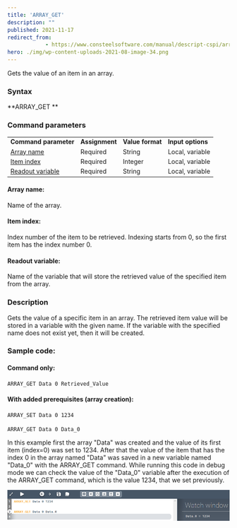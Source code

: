 ```yaml
---
title: 'ARRAY_GET'
description: ""
published: 2021-11-17
redirect_from: 
            - https://www.consteelsoftware.com/manual/descript-cspi/array_get/
hero: ./img/wp-content-uploads-2021-08-image-34.png
---
```

<!-- wp:paragraph -->

Gets the value of an item in an array.

<!-- /wp:paragraph -->

<!-- wp:heading {"level":3} -->

### Syntax

<!-- /wp:heading -->

<!-- wp:paragraph -->

**ARRAY_GET **

<!-- /wp:paragraph -->

<!-- wp:heading {"level":3} -->

### Command parameters

<!-- /wp:heading -->

<!-- wp:table {"className":"is-style-stripes"} -->

|                                       |                |                  |                   |
| ------------------------------------- | -------------- | ---------------- | ----------------- |
| **Command parameter**                 | **Assignment** | **Value format** | **Input options** |
| [Array name](#Array-name)             | Required       | String           | Local, variable   |
| [Item index](#Item-index)             | Required       | Integer          | Local, variable   |
| [Readout variable](#Readout-variable) | Required       | String           | Local, variable   |

<!-- /wp:table -->

<!-- wp:heading {"level":4} -->

#### Array name:

<!-- /wp:heading -->

<!-- wp:paragraph -->

Name of the array.

<!-- /wp:paragraph -->

<!-- wp:heading {"level":4} -->

#### Item index:

<!-- /wp:heading -->

<!-- wp:paragraph -->

Index number of the item to be retrieved. Indexing starts from 0, so the first item has the index number 0.

<!-- /wp:paragraph -->

<!-- wp:heading {"level":4} -->

#### Readout variable:

<!-- /wp:heading -->

<!-- wp:paragraph -->

Name of the variable that will store the retrieved value of the specified item from the array.

<!-- /wp:paragraph -->

<!-- wp:heading {"level":3} -->

### Description

<!-- /wp:heading -->

<!-- wp:paragraph -->

Gets the value of a specific item in an array. The retrieved item value will be stored in a variable with the given name. If the variable with the specified name does not exist yet, then it will be created.

<!-- /wp:paragraph -->

<!-- wp:heading {"level":3} -->

### Sample code:

<!-- /wp:heading -->

<!-- wp:heading {"level":4} -->

#### Command only:

<!-- /wp:heading -->

<!-- wp:loos-hcb/code-block -->

```
ARRAY_GET Data 0 Retrieved_Value
```

<!-- /wp:loos-hcb/code-block -->

<!-- wp:heading {"level":4} -->

#### With added prerequisites (array creation):

<!-- /wp:heading -->

<!-- wp:loos-hcb/code-block -->

```
ARRAY_SET Data 0 1234

ARRAY_GET Data 0 Data_0
```

<!-- /wp:loos-hcb/code-block -->

<!-- wp:paragraph -->

In this example first the array "Data" was created and the value of its first item (index=0) was set to 1234. After that the value of the item that has the index 0 in the array named "Data" was saved in a new variable named "Data_0" with the ARRAY_GET command. While running this code in debug mode we can check the value of the "Data_0" variable after the execution of the ARRAY_GET command, which is the value 1234, that we set previously.

<!-- /wp:paragraph -->

<!-- wp:image {"id":23428,"sizeSlug":"full","linkDestination":"none"} -->

![](./img/wp-content-uploads-2021-08-image-34.png)

<!-- /wp:image -->
